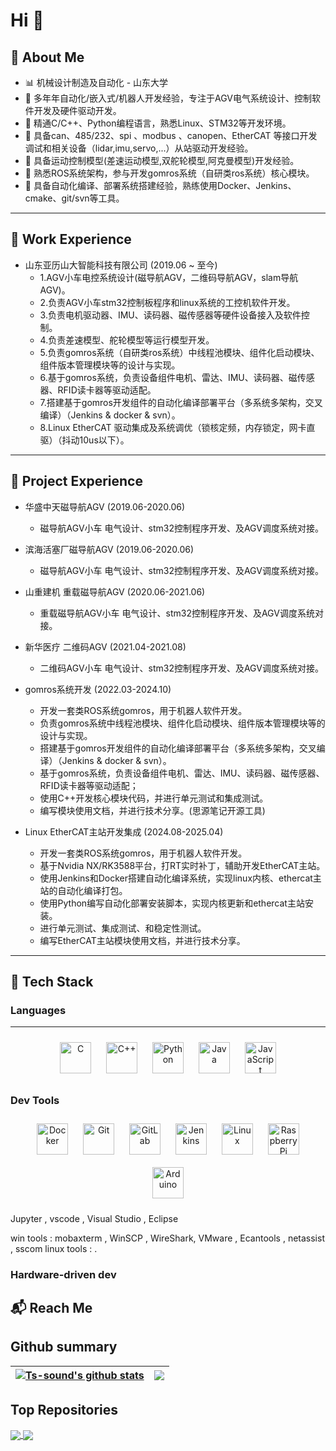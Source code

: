 # Hi 👋

## 🚀 About Me

- 📊 机械设计制造及自动化 - 山东大学
- 📌 多年年自动化/嵌入式/机器人开发经验，专注于AGV电气系统设计、控制软件开发及硬件驱动开发。
- 📌 精通C/C++、Python编程语言，熟悉Linux、STM32等开发环境。
- 📌 具备can、485/232、spi 、modbus 、canopen、EtherCAT 等接口开发调试和相关设备（lidar,imu,servo,...）从站驱动开发经验。
- 📌 具备运动控制模型(差速运动模型,双舵轮模型,阿克曼模型)开发经验。
- 📌 熟悉ROS系统架构，参与开发gomros系统（自研类ros系统）核心模块。
- 📌 具备自动化编译、部署系统搭建经验，熟练使用Docker、Jenkins、cmake、git/svn等工具。

---

## 🏢 Work Experience

- 山东亚历山大智能科技有限公司       (2019.06 ~ 至今)
  - 1.AGV小车电控系统设计(磁导航AGV，二维码导航AGV，slam导航AGV)。
  - 2.负责AGV小车stm32控制板程序和linux系统的工控机软件开发。
  - 3.负责电机驱动器、IMU、读码器、磁传感器等硬件设备接入及软件控制。
  - 4.负责差速模型、舵轮模型等运行模型开发。
  - 5.负责gomros系统（自研类ros系统）中线程池模块、组件化启动模块、组件版本管理模块等的设计与实现。
  - 6.基于gomros系统，负责设备组件电机、雷达、IMU、读码器、磁传感器、RFID读卡器等驱动适配。
  - 7.搭建基于gomros开发组件的自动化编译部署平台（多系统多架构，交叉编译）（Jenkins & docker & svn）。
  - 8.Linux EtherCAT 驱动集成及系统调优（锁核定频，内存锁定，网卡直驱）（抖动10us以下）。

---

## 🤺 Project Experience

- 华盛中天磁导航AGV    (2019.06-2020.06)
  - 磁导航AGV小车 电气设计、stm32控制程序开发、及AGV调度系统对接。

- 滨海活塞厂磁导航AGV    (2019.06-2020.06)
  - 磁导航AGV小车 电气设计、stm32控制程序开发、及AGV调度系统对接。

- 山重建机 重载磁导航AGV     (2020.06-2021.06)
  - 重载磁导航AGV小车 电气设计、stm32控制程序开发、及AGV调度系统对接。

- 新华医疗 二维码AGV     (2021.04-2021.08)
  - 二维码AGV小车 电气设计、stm32控制程序开发、及AGV调度系统对接。

- gomros系统开发      (2022.03-2024.10)
  - 开发一套类ROS系统gomros，用于机器人软件开发。
  - 负责gomros系统中线程池模块、组件化启动模块、组件版本管理模块等的设计与实现。
  - 搭建基于gomros开发组件的自动化编译部署平台（多系统多架构，交叉编译）（Jenkins & docker & svn）。
  - 基于gomros系统，负责设备组件电机、雷达、IMU、读码器、磁传感器、RFID读卡器等驱动适配；
  - 使用C++开发核心模块代码，并进行单元测试和集成测试。
  - 编写模块使用文档，并进行技术分享。(思源笔记开源工具)

- Linux EtherCAT主站开发集成       (2024.08-2025.04)
  - 开发一套类ROS系统gomros，用于机器人软件开发。
  - 基于Nvidia NX/RK3588平台，打RT实时补丁，辅助开发EtherCAT主站。
  - 使用Jenkins和Docker搭建自动化编译系统，实现linux内核、ethercat主站的自动化编译打包。
  - 使用Python编写自动化部署安装脚本，实现内核更新和ethercat主站安装。
  - 进行单元测试、集成测试、和稳定性测试。
  - 编写EtherCAT主站模块使用文档，并进行技术分享。

---

## 🤺 Tech Stack

### Languages

---

<div align="center">  
<a href="https://www.cprogramming.com/" target="_blank"><img style="margin: 10px" src="https://profilinator.rishav.dev/skills-assets/c-original.svg" alt="C" height="50" /></a>  
<a href="https://www.cplusplus.com/" target="_blank"><img style="margin: 10px" src="https://profilinator.rishav.dev/skills-assets/cplusplus-original.svg" alt="C++" height="50" /></a>  
<a href="https://www.python.org/" target="_blank"><img style="margin: 10px" src="https://profilinator.rishav.dev/skills-assets/python-original.svg" alt="Python" height="50" /></a>  
<a href="https://www.java.com/" target="_blank"><img style="margin: 10px" src="https://profilinator.rishav.dev/skills-assets/java-original-wordmark.svg" alt="Java" height="50" /></a>  
<a href="https://www.javascript.com/" target="_blank"><img style="margin: 10px" src="https://profilinator.rishav.dev/skills-assets/javascript-original.svg" alt="JavaScript" height="50" /></a>  
</div>  

### Dev Tools  

<div align="center">  
<a href="https://www.docker.com/" target="_blank"><img style="margin: 10px" src="https://profilinator.rishav.dev/skills-assets/docker-original-wordmark.svg" alt="Docker" height="50" /></a>  
<a href="https://github.com/" target="_blank"><img style="margin: 10px" src="https://profilinator.rishav.dev/skills-assets/git-scm-icon.svg" alt="Git" height="50" /></a>  
<a href="https://about.gitlab.com/" target="_blank"><img style="margin: 10px" src="https://profilinator.rishav.dev/skills-assets/gitlab.svg" alt="GitLab" height="50" /></a>  
<a href="https://www.jenkins.io/" target="_blank"><img style="margin: 10px" src="https://profilinator.rishav.dev/skills-assets/jenkins-icon.svg" alt="Jenkins" height="50" /></a>  
<a href="https://www.linux.org/" target="_blank"><img style="margin: 10px" src="https://profilinator.rishav.dev/skills-assets/linux-original.svg" alt="Linux" height="50" /></a>
<a href="https://www.raspberrypi.org/" target="_blank"><img style="margin: 10px" src="https://profilinator.rishav.dev/skills-assets/raspberrypi.png" alt="Raspberry Pi" height="50" /></a>  
<a href="https://www.arduino.cc/" target="_blank"><img style="margin: 10px" src="https://profilinator.rishav.dev/skills-assets/arduino.png" alt="Arduino" height="50" /></a>

</div>  

Jupyter , vscode , Visual Studio , Eclipse

win tools : mobaxterm , WinSCP , WireShark, VMware , Ecantools , netassist , sscom
linux tools : .

### Hardware-driven dev

<!-- * 通信协议：485/232,can,spi,canopen,modbus,ethercat,mqtt, DMX-512
* 设备类型：电机驱动器，雷达，imu, 采集传感器（温度，二氧化碳浓度） -->

## 📬 Reach Me

## Github summary

| <a href="https://github.com/anuraghazra/github-readme-stats"><img align="center" src="https://github-readme-stats.vercel.app/api?username=Ts-sound&show_icons=true&include_all_commits=true&theme=vue-dark" alt="Ts-sound's github stats" /></a> | <a href="https://github.com/anuraghazra/github-readme-stats"><img align="center" src="https://github-readme-stats.vercel.app/api/top-langs/?username=Ts-sound&layout=compact&theme=vue-dark&hide_border=true" /></a> |
| ------------- | ------------- |

## Top Repositories

<a href="https://github.com/Ts-sound/cartographer">
  <img align="center" src="https://github-readme-stats.vercel.app/api/pin/?username=Ts-sound&repo=cartographer&theme=vue-dark" />
</a>
<a href="https://github.com/anuraghazra/Ts-sound.github.io">
  <img align="center" src="https://github-readme-stats.vercel.app/api/pin/?username=Ts-sound&repo=Ts-sound.github.io&theme=vue-dark" />
</a>
